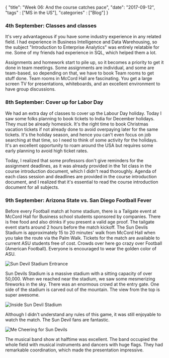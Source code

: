 {
    "title": "Week 06: And the course catches pace",
    "date": "2017-09-12",
    "tags" : ["MS in the US"],
    "categories" : ["Blog"]
}

###  4th September: Classes and classes

It's very advantageous if you have some industry experience in any related field. I had experience in Business Intelligence and Data Warehousing, so the subject "Introduction to Enterprise Analytics" was entirely relatable for me. Some of my friends had experience in SQL, which helped them a lot.

Assignments and homework start to pile up, so it becomes a priority to get it done in team meetings. Some assignments are individual, and some are team-based, so depending on that, we have to book Team rooms to get stuff done. Team rooms in McCord Hall are fascinating. You get a large screen TV for presentations, whiteboards, and an excellent environment to have group discussions.

###  8th September: Cover up for Labor Day

We had an extra day of classes to cover up the Labour Day holiday. Today I saw some folks planning to book tickets to India for December holidays. They must be already homesick. It's the right time to book Christmas vacation tickets if not already done to avoid overpaying later for the same tickets. It's the holiday season, and hence you can't even focus on job searching at that time, so I need to think of some activity for the holidays. It's an excellent opportunity to roam around the USA but requires some early planning to avoid high ticket rates.

Today, I realized that some professors don't give reminders for the assignment deadlines, as it was already provided in the 1st class in the course introduction document, which I didn't read thoroughly. Agenda of each class session and deadlines are provided in the course introduction document, and I realized that it's essential to read the course introduction document for all subjects.

###  9th September: Arizona State vs. San Diego Football Fever

Before every Football match at home stadium, there is a Tailgate event at McCord Hall for Business school students sponsored by companies. There is free food and also drinks if you present a valid age proof. The tailgate event starts around 2 hours before the match kickoff. The Sun Devils Stadium is approximately 15 to 20 minutes' walk from McCord Hall when you take the route via the Palm Walk. Tickets for the match are available to current ASU students free of cost. Crowds over here go crazy over Football (American Football). Everyone is encouraged to wear the golden color of ASU.

![Sun Devil Stadium Entrance](/images/MSBA/6/20170909_195442.jpg)


Sun Devils Stadium is a massive stadium with a sitting capacity of over 50,000. When we reached near the stadium, we saw some mesmerizing fireworks in the sky. There was an enormous crowd at the entry gate. One side of the stadium is carved out of the mountain. The view from the top is super awesome.

![Inside Sun Devil Stadium](/images/MSBA/6/20170909_200808.jpg)


Although I didn't understand any rules of this game, it was still enjoyable to watch the match. The Sun Devil fans are fantastic.

![Me Cheering for Sun Devils](/images/MSBA/6/20170909_214526.jpg)



The musical band show at halftime was excellent. The band occupied the whole field with musical instruments and dancers with huge flags. They had remarkable coordination, which made the presentation impressive.
